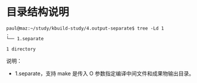 # 目录结构说明

```
paul@maz:~/study/kbuild-study/4.output-separate$ tree -Ld 1
.
└── 1.separate

1 directory
```

说明：

- 1.separate，支持 make 是传入 O 参数指定编译中间文件和成果物输出目录。